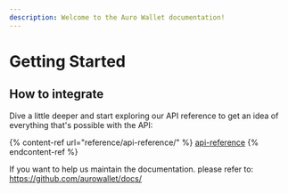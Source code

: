 ```yaml
---
description: Welcome to the Auro Wallet documentation!
---
```


# Getting Started

## How to integrate&#x20;

Dive a little deeper and start exploring our API reference to get an idea of everything that's possible with the API:

{% content-ref url="reference/api-reference/" %}
[api-reference](reference/api-reference/)
{% endcontent-ref %}

If you want to help us maintain the documentation. please refer to: https://github.com/aurowallet/docs/
